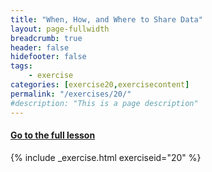 ```yaml
---
title: "When, How, and Where to Share Data"
layout: page-fullwidth
breadcrumb: true
header: false
hidefooter: false
tags:
    - exercise
categories: [exercise20,exercisecontent]
permalink: "/exercises/20/"
#description: "This is a page description"
---
```

<h4><a href="{{ site.url }}{{ site.baseurl }}/modules/3/d">Go to the full lesson</a></h4>
{% include _exercise.html exerciseid="20" %}
